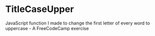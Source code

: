 # TitleCaseUpper
JavaScript function I made to change the first letter of every word to uppercase - A FreeCodeCamp exercise 
